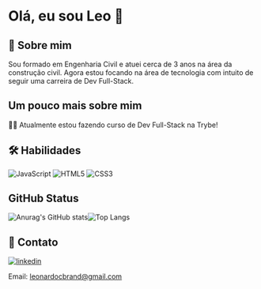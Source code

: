 # Olá, eu sou Leo 👋


## 🚀 Sobre mim
Sou formado em Engenharia Civil e atuei cerca de 3 anos na área da construção civil. Agora estou focando na área de tecnologia com intuito de seguir uma carreira de Dev Full-Stack.


## Um pouco mais sobre mim
👩‍💻 Atualmente estou fazendo curso de Dev Full-Stack na Trybe!

## 🛠 Habilidades
![JavaScript](https://img.shields.io/badge/javascript-%23323330.svg?style=for-the-badge&logo=javascript&logoColor=%23F7DF1E)
![HTML5](https://img.shields.io/badge/html5-%23E34F26.svg?style=for-the-badge&logo=html5&logoColor=white)
![CSS3](https://img.shields.io/badge/css3-%231572B6.svg?style=for-the-badge&logo=css3&logoColor=white)

## GitHub Status

![Anurag's GitHub stats](https://github-readme-stats.vercel.app/api?username=leonardocbrand&show_icons=true&theme=radical)![Top Langs](https://github-readme-stats.vercel.app/api/top-langs/?username=leonardocbrand&layout=compact&theme=radical)
## 🔗 Contato
[![linkedin](https://img.shields.io/badge/linkedin-0A66C2?style=for-the-badge&logo=linkedin&logoColor=white)](https://www.linkedin.com/in/leonardocbrand/)

Email: leonardocbrand@gmail.com
